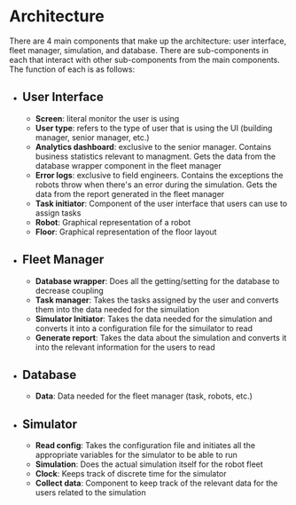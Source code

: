 # Architecture
There are 4 main components that make up the architecture: user interface, fleet manager, simulation, and database. There are sub-components in each that interact with other sub-components from the main components. The function of each is as follows:
- ## User Interface
  - **Screen**: literal monitor the user is using
  - **User type**: refers to the type of user that is using the UI (building manager, senior manager, etc.)
  - **Analytics dashboard**: exclusive to the senior manager. Contains business statistics relevant to managment. Gets the data from the database wrapper component in the fleet manager
  - **Error logs**: exclusive to field engineers. Contains the exceptions the robots throw when there's an error during the simulation. Gets the data from the report generated in the fleet manager
  - **Task initiator**: Component of the user interface that users can use to assign tasks
  - **Robot**: Graphical representation of a robot
  - **Floor**: Graphical representation of the floor layout

- ## Fleet Manager
  - **Database wrapper**: Does all the getting/setting for the database to decrease coupling
  - **Task manager**: Takes the tasks assigned by the user and converts them into the data needed for the simuilation
  - **Simulator Initiator**: Takes the data needed for the simulation and converts it into a configuration file for the simuilator to read
  - **Generate report**: Takes the data about the simulation and converts it into the relevant information for the users to read

- ## Database
  - **Data**: Data needed for the fleet manager (task, robots, etc.)

- ## Simulator
  - **Read config**: Takes the configuration file and initiates all the appropriate variables for the simulator to be able to run
  - **Simulation**: Does the actual simulation itself for the robot fleet
  - **Clock**: Keeps track of discrete time for the simulator
  - **Collect data**: Component to keep track of the relevant data for the users related to the simulation